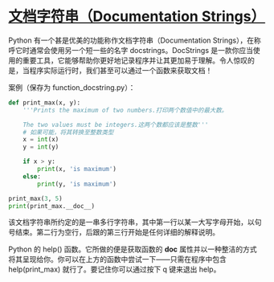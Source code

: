 # [文档字符串（Documentation Strings）](https://bop.mol.uno/10.functions.html)

Python 有一个甚是优美的功能称作文档字符串（Documentation Strings），在称呼它时通常会使用另一个短一些的名字 docstrings。DocStrings 是一款你应当使用的重要工具，它能够帮助你更好地记录程序并让其更加易于理解。令人惊叹的是，当程序实际运行时，我们甚至可以通过一个函数来获取文档！

案例（保存为 function_docstring.py）：

```python
def print_max(x, y):
    '''Prints the maximum of two numbers.打印两个数值中的最大数。

    The two values must be integers.这两个数都应该是整数'''
    # 如果可能，将其转换至整数类型
    x = int(x)
    y = int(y)

    if x > y:
        print(x, 'is maximum')
    else:
        print(y, 'is maximum')

print_max(3, 5)
print(print_max.__doc__)
```

该文档字符串所约定的是一串多行字符串，其中第一行以某一大写字母开始，以句号结束。第二行为空行，后跟的第三行开始是任何详细的解释说明。

Python 的 help() 函数。它所做的便是获取函数的 **doc** 属性并以一种整洁的方式将其呈现给你。你可以在上方的函数中尝试一下——只需在程序中包含 help(print_max) 就行了。要记住你可以通过按下 q 键来退出 help。
